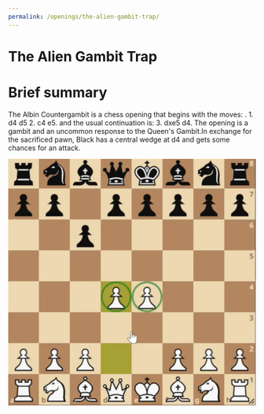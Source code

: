 ```yaml
---
permalink: /openings/the-alien-gambit-trap/
---
```

The Alien Gambit Trap
=====================

# Brief summary


The Albin Countergambit is a chess opening that begins with the moves: . 1. d4 d5 2. c4 e5. and the usual continuation is: 3. dxe5 d4. The opening is a gambit and an uncommon response to the Queen's Gambit.In exchange for the sacrificed pawn, Black has a central wedge at d4 and gets some chances for an attack.

<img src="/img/The Alien Gambit Trap.webp"/>
